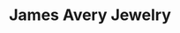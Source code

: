 ---
title: "James Avery Jewelry"
url: /fort-worth/james-avery-jewelry-sage-meadow-trail/
shop: Schmuck
---